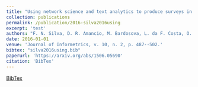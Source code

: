```yaml
---
title: "Using network science and text analytics to produce surveys in a scientific topic"
collection: publications
permalink: /publication/2016-silva2016using
excerpt: 'test'
authors: "F. N. Silva, D. R. Amancio, M. Bardosova, L. da F. Costa, O. N. Oliveira Jr."
date: 2016-01-01
venue: 'Journal of Informetrics, v. 10, n. 2, p. 487--502.'
bibtex: "silva2016using.bib"
paperurl: 'https://arxiv.org/abs/1506.05690'
citation: 'BibTex'
---
```

[BibTex](//files/bibtex/silva2016using.bib')
